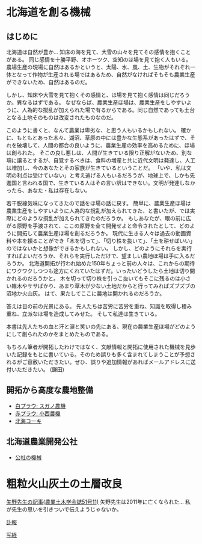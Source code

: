# 北海道を創る機械

## はじめに
北海道は自然が豊か... 知床の海を見て、大雪の山々を見てその感情を抱くことがある。
同じ感情を十勝平野、オホーツク、空知のほ場を見て抱く人もいる。
農場生産の現場に自然はあるかというと、太陽、水、風、土、生物がそれぞれ一体となって作物が生産される場ではあるため、自然がなければそもそも農業生産ができないため、自然はあるのだ。

しかし、知床や大雪を見て抱くその感情と、ほ場を見て抱く感情は同じだろうか。異なるはずである。
なぜならば、農業生産ほ場は、農業生産をしやすいように、人為的な撹乱が加えられた場で有るからである。同じ自然であっても土台となる土地そのものは改変されたものなのだ。

このように書くと、なんて農業は卑劣な、と思う人もいるかもしれない。
確かに、もともとあった木々、湖沼、草原の中には豊かな生態系があったはずで、それを破壊して、人間の都合の良いように、農業生産の効率を高めるために、ほ場は創られた。
そこの良し悪しは、人間が生きている限り正解がないため、別な項に譲るとするが、自覚するべきは、食料の増産と共に近代文明は発達し、人工は増加し、今のあなたとその家族が生きているということだ。
「いや、私は文明の利点は受けていない」と考え逃げる人もいるだろうが、地球上で、しかも先進国と言われる国で、生きている人はその言い訳はできない。文明が発達しなかったら、あなた・私は存在しない。

若干脱線気味になってきたので話をほ場の話に戻す。
簡単に、農業生産ほ場は農業生産をしやすいように人為的な撹乱が加えられてきた、と書いたが、では実際にどのような撹乱が加えられてきたのだろうか。
もしあなたが、眼の前に広がる原野を手渡されて、ここの原野を全て開発せよと命令されたとして、どのように開拓して農業生産ほ場を創るだろうか。
現代に生きる人々は過去の動画資料や本を頼ることができ「木を切って」、「切り株を抜いて」、「土を耕せばいい」のではないかと想像ができるかもしれない。
しかし、どのようにそれらを実行すればよいだろうか、それらを実行しただけで、望ましい農地ほ場は手に入るだろうか。
北海道開拓が行われ始めた150年ちょっと前の人々は、これからの期待にワクワクしつつも途方にくれていたはずだ。いったいどうしたら土地は切り開かれるのだろうかと。
木を切って切り株を引っこ抜いてもそこに残るのは小さい雑木やササばかり、あまり草木が少ない土地だからと行ってみればズブズブの沼地か火山灰。
はて、果たしてここに農地は開かれるのだろうか。

答えは目の前の光景にある。
先人たちは苦労に苦労を重ね、知識を取得し積み重ね、立派なほ場を造成してみせた。
そして私達は生きている。

本書は先人たちの血と汗と涙と笑いの先にある、現在の農業生産ほ場がどのようにして創られたのかをまとめたものである。

もちろん筆者が開拓したわけではなく、文献情報と開拓に使用された機械を見歩いた記録をもとに書いている。そのため誤りも多く含まれてしまうことが予想されるがご容赦いただきたい。ぜひ、誤りや追加情報があればメールアドレスに送付いただきたい。 (鎌田)

## 開拓から高度な農地整備

- [白プラウ: スガノ農機](./sugano.md)
- [赤プラウ: 小西農機](./konishi.md)
- [北海コーキ](./kohki.md)

## 北海道農業開発公社

- [公社の機械](./kousya.md)


# 粗粒火山灰土の土層改良
[矢野先生の記事(農業土木学会誌51号11)](https://www.jstage.jst.go.jp/article/jjsidre1965/51/11/51_11_1019/_pdf/-char/ja)
矢野先生は2011年に亡くなられた... 私が先生の思いを引きついで伝えようじゃないか。

[訃報](https://www.jstage.jst.go.jp/article/sagopalm/20/1/20_1/_pdf/-char/en)

[写経](./yano_soryuu.md)

